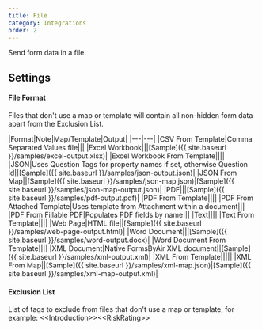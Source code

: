 ```yaml
---
title: File
category: Integrations
order: 2
---
```


Send form data in a file.

## Settings

#### File Format

Files that don't use a map or template will contain all non-hidden form data apart from the Exclusion List.

|Format|Note|Map/Template|Output|
|---|---|
|CSV From Template|Comma Separated Values file|||
|Excel Workbook|||[Sample]({{ site.baseurl }}/samples/excel-output.xlsx)|
|Excel Workbook From Template||||
|JSON|Uses Question Tags for property names if set, otherwise Question Id||[Sample]({{ site.baseurl }}/samples/json-output.json)|
|JSON From Map||[Sample]({{ site.baseurl }}/samples/json-map.json)|[Sample]({{ site.baseurl }}/samples/json-map-output.json)|
|PDF|||[Sample]({{ site.baseurl }}/samples/pdf-output.pdf)|
|PDF From Template||||
|PDF From Attached Template|Uses template from Attachment within a document|||
|PDF From Fillable PDF|Populates PDF fields by name|||
|Text||||
|Text From Template||||
|Web Page|HTML file||[Sample]({{ site.baseurl }}/samples/web-page-output.html)|
|Word Document|||[Sample]({{ site.baseurl }}/samples/word-output.docx)|
|Word Document From Template||||
|XML Document|Native FormsByAir XML document||[Sample]({{ site.baseurl }}/samples/xml-output.xml)|
|XML From Template|||||
|XML From Map||[Sample]({{ site.baseurl }}/samples/xml-map.json)|[Sample]({{ site.baseurl }}/samples/xml-map-output.xml)|

#### Exclusion List

List of tags to exclude from files that don't use a map or template, for example:
&lt;&lt;Introduction&gt;&gt;&lt;&lt;RiskRating&gt;&gt;